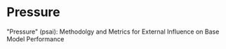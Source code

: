 # Pressure
"Pressure" (psai): Methodolgy and Metrics for External Influence on Base Model Performance
